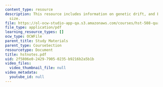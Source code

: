 ```yaml
---
content_type: resource
description: This resource includes information on genetic drift, and Effective population
  size.
file: https://ol-ocw-studio-app-qa.s3.amazonaws.com/courses/hst-508-quantitative-genomics-fall-2005/2f5806e0242979050235b9216b2a5b1b_hstnotes.pdf
file_type: application/pdf
learning_resource_types: []
ocw_type: OCWFile
parent_title: Study Materials
parent_type: CourseSection
resourcetype: Document
title: hstnotes.pdf
uid: 2f5806e0-2429-7905-0235-b9216b2a5b1b
video_files:
  video_thumbnail_file: null
video_metadata:
  youtube_id: null
---
```

